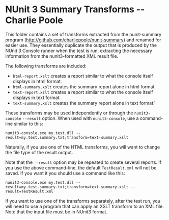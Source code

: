 # NUnit 3 Summary Transforms -- Charlie Poole

This folder contains a set of transforms extracted from the nunit-summary program (http://github.com/charliepoole/nunit-summary) and renamed for easier use. They essentially duplicate the output that is produced by the NUnit 3 Console runner when the test is run, extracting the necessary information from the nunit3-formatted XML result file.

The following transforms are included:

* `html-report.xslt` creates a report similar to what the console itself displays in html format.
* `html-summary.xslt` creates the summary report alone in html format.
* `text-report.xslt` creates a report similar to what the console itself displays in text format.
* `text-summary.xslt` creates the summary report alone in text format.'

These transforms may be used independently or through the `nunit3-console` `--result` option. When used with `nunit3-console`, use a command-line similar to this:

```
nunit3-console.exe my.test.dll --result=my.test.summary.txt;transform=text-summary.xslt
```

Naturally, if you use one of the HTML transforms, you will want to change the file type of the result output.

Note that the `--result` option may be repeated to create several reports. If you use the above command-line, the default `TestResult.xml` will not be saved. If you want it you should use a command like this:

```
nunit3-console.exe my.test.dll --result=my.test.summary.txt;transform=text-summary.xslt --result=TestResult.xml
```

If you want to use one of the transforms separately, after the test run, you will need to use a program that can apply an XSLT transform to an XML file. Note that the input file must be in NUnit3 format.
